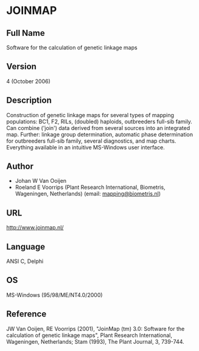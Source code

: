 # JOINMAP

## Full Name
Software for the calculation of genetic linkage maps

## Version
4 (October 2006)

## Description
Construction of genetic linkage maps for several types of mapping populations: BC1, F2, RILs, (doubled) haploids, outbreeders full-sib family. Can combine ('join') data derived from several sources into an integrated map. Further: linkage group determination, automatic phase determination for outbreeders full-sib family, several diagnostics, and map charts. Everything available in an intuitive MS-Windows user interface.

## Author
* Johan W Van Ooijen
* Roeland E Voorrips (Plant Research International, Biometris, Wageningen, Netherlands) (email: mapping@biometris.nl)

## URL
http://www.joinmap.nl/

## Language
ANSI C, Delphi

## OS
MS-Windows (95/98/ME/NT4.0/2000)

## Reference
JW Van Ooijen, RE Voorrips (2001), "JoinMap (tm) 3.0: Software for the calculation of genetic linkage maps", Plant Research International, Wageningen, Netherlands; Stam (1993), The Plant Journal, 3, 739-744.